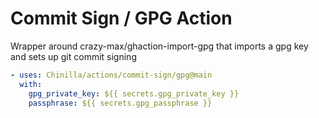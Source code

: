 # Commit Sign / GPG Action

Wrapper around crazy-max/ghaction-import-gpg that imports a gpg key and sets up git commit signing

```yaml
- uses: Chinilla/actions/commit-sign/gpg@main
  with:
    gpg_private_key: ${{ secrets.gpg_private_key }}
    passphrase: ${{ secrets.gpg_passphrase }}
```
